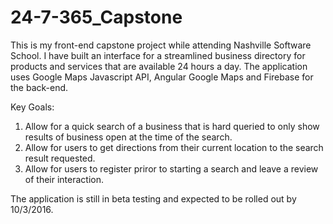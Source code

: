 # 24-7-365_Capstone
This is my front-end capstone project while attending Nashville Software School. I have built an interface for a streamlined business directory for products and services that are available 24 hours a day. The application uses Google Maps Javascript API, Angular Google Maps and Firebase for the back-end.

Key Goals:
1. Allow for a quick search of a business that is hard queried to only show results of business open at the time of the search.
2. Allow for users to get directions from their current location to the search result requested.
3. Allow for users to register priror to starting a search and leave a review of their interaction.

The application is still in beta testing and expected to be rolled out by 10/3/2016.
